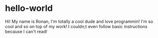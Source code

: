 # hello-world

Hi!
My name is Ronan, I'm totally a cool dude and love programmin!  I'm so cool and so on top of my work! I couldn;t even follow basic instructions because I can't read!
